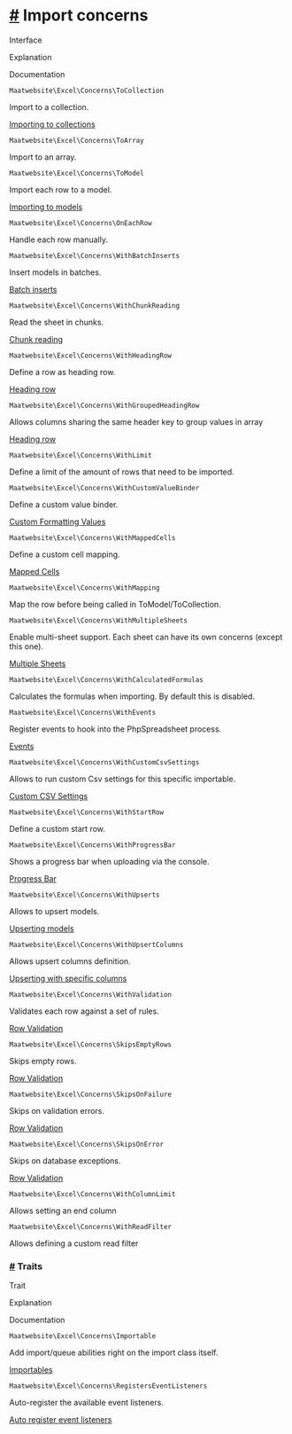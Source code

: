[#](#import-concerns) Import concerns
=====================================

Interface

Explanation

Documentation

`Maatwebsite\Excel\Concerns\ToCollection`

Import to a collection.

[Importing to collections](/3.1/imports/collection.html)

`Maatwebsite\Excel\Concerns\ToArray`

Import to an array.

`Maatwebsite\Excel\Concerns\ToModel`

Import each row to a model.

[Importing to models](/3.1/imports/model.html)

`Maatwebsite\Excel\Concerns\OnEachRow`

Handle each row manually.

`Maatwebsite\Excel\Concerns\WithBatchInserts`

Insert models in batches.

[Batch inserts](/3.1/imports/batch-inserts.html)

`Maatwebsite\Excel\Concerns\WithChunkReading`

Read the sheet in chunks.

[Chunk reading](/3.1/imports/chunk-reading.html)

`Maatwebsite\Excel\Concerns\WithHeadingRow`

Define a row as heading row.

[Heading row](/3.1/imports/heading-row.html)

`Maatwebsite\Excel\Concerns\WithGroupedHeadingRow`

Allows columns sharing the same header key to group values in array

[Heading row](/3.1/imports/heading-row.html#grouping-values-of-multiple-columns-sharing-same-header)

`Maatwebsite\Excel\Concerns\WithLimit`

Define a limit of the amount of rows that need to be imported.

`Maatwebsite\Excel\Concerns\WithCustomValueBinder`

Define a custom value binder.

[Custom Formatting Values](/3.1/imports/custom-formatting-values.html)

`Maatwebsite\Excel\Concerns\WithMappedCells`

Define a custom cell mapping.

[Mapped Cells](/3.1/imports/mapped-cells.html)

`Maatwebsite\Excel\Concerns\WithMapping`

Map the row before being called in ToModel/ToCollection.

`Maatwebsite\Excel\Concerns\WithMultipleSheets`

Enable multi-sheet support. Each sheet can have its own concerns (except this one).

[Multiple Sheets](/3.1/imports/multiple-sheets.html)

`Maatwebsite\Excel\Concerns\WithCalculatedFormulas`

Calculates the formulas when importing. By default this is disabled.

`Maatwebsite\Excel\Concerns\WithEvents`

Register events to hook into the PhpSpreadsheet process.

[Events](/3.1/imports/extending.html#events)

`Maatwebsite\Excel\Concerns\WithCustomCsvSettings`

Allows to run custom Csv settings for this specific importable.

[Custom CSV Settings](/3.1/imports/custom-csv-settings.html)

`Maatwebsite\Excel\Concerns\WithStartRow`

Define a custom start row.

`Maatwebsite\Excel\Concerns\WithProgressBar`

Shows a progress bar when uploading via the console.

[Progress Bar](/3.1/imports/progress-bar.html)

`Maatwebsite\Excel\Concerns\WithUpserts`

Allows to upsert models.

[Upserting models](/3.1/imports/model.html#upserting-models)

`Maatwebsite\Excel\Concerns\WithUpsertColumns`

Allows upsert columns definition.

[Upserting with specific columns](/3.1/imports/model.html#upserting-with-specific-columns)

`Maatwebsite\Excel\Concerns\WithValidation`

Validates each row against a set of rules.

[Row Validation](/3.1/imports/validation.html)

`Maatwebsite\Excel\Concerns\SkipsEmptyRows`

Skips empty rows.

[Row Validation](/3.1/imports/validation.html#skipping-empty-rows)

`Maatwebsite\Excel\Concerns\SkipsOnFailure`

Skips on validation errors.

[Row Validation](/3.1/imports/validation.html#skipping-failures)

`Maatwebsite\Excel\Concerns\SkipsOnError`

Skips on database exceptions.

[Row Validation](/3.1/imports/validation.html#skipping-errors)

`Maatwebsite\Excel\Concerns\WithColumnLimit`

Allows setting an end column

`Maatwebsite\Excel\Concerns\WithReadFilter`

Allows defining a custom read filter

### [#](#traits) Traits

Trait

Explanation

Documentation

`Maatwebsite\Excel\Concerns\Importable`

Add import/queue abilities right on the import class itself.

[Importables](/3.1/imports/importables.html)

`Maatwebsite\Excel\Concerns\RegistersEventListeners`

Auto-register the available event listeners.

[Auto register event listeners](/3.1/imports/extending.html#auto-register-event-listeners)